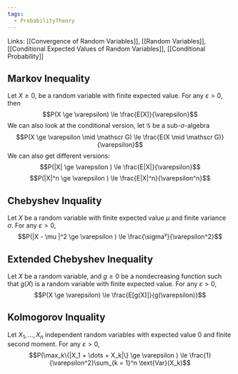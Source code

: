 ```yaml
---
tags:
  - ProbabilityTheory
---
```

Links: [[Convergence of Random Variables]], [[Random Variables]], [[Conditional Expected Values of Random Variables]], [[Conditional Probability]]

## Markov Inequality

Let $X \ge 0$, be a random variable with finite expected value. For any $\varepsilon > 0$, then $$P(X \ge \varepsilon) \le \frac{E[X]}{\varepsilon}$$
We can also look at the conditional version, let $\mathscr G$ be a sub-$\sigma$-algebra $$P(X \ge \varepsilon \mid \mathscr G) \le \frac{E(X \mid \mathscr G)}{\varepsilon}$$
We can also get different versions: $$P(|X| \ge \varepsilon ) \le \frac{E|X|}{\varepsilon}$$
$$P(|X|^n \ge \varepsilon ) \le \frac{E|X|^n}{\varepsilon^n}$$

## Chebyshev Inquality

Let $X$ be a random variable with finite expected value $\mu$ and finite variance $\sigma$. For any $\varepsilon >0$, $$P(|X - \mu |^2 \ge \varepsilon )  \le \frac{\sigma²}{\varepsilon^2}$$
## Extended Chebyshev Inequality

Let $X$ be a random variable, and $g \ge 0$ be a nondecreasing function such that $g(X)$ is a random variable with finite expected value. For any $\varepsilon>0$, $$P(X \ge \varepsilon) \le \frac{E[g(X)]}{g(\varepsilon)}$$
## Kolmogorov Inquality

Let $X_1, \dots, X_n$ independent random variables with expected value $0$ and finite second moment. For any $\varepsilon>0$, $$P(\max_k\{|X_1 + \dots + X_k|\} \ge \varepsilon ) \le \frac{1}{\varepsilon^2}\sum_{k = 1}^n \text{Var}(X_k)$$